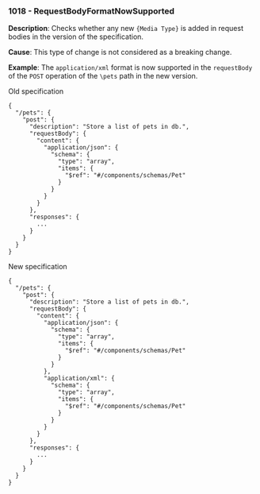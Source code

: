 ### 1018 - RequestBodyFormatNowSupported

**Description**: Checks whether any new `{Media Type}` is added in request bodies in the version of the specification. 

**Cause**: This type of change is not considered as a breaking change.

**Example**: The `application/xml` format is now supported in the `requestBody` of the `POST` operation of the `\pets` path in the new version.

Old specification
```json5
{
  "/pets": {
    "post": {
      "description": "Store a list of pets in db.",
      "requestBody": {
        "content": {
          "application/json": {
            "schema": {
              "type": "array",
              "items": {
                "$ref": "#/components/schemas/Pet"
              }
            }
          }
        }
      },
      "responses": {
        ...
      }
    }
  }
}
```

New specification
```json5
{
  "/pets": {
    "post": {
      "description": "Store a list of pets in db.",
      "requestBody": {
        "content": {
          "application/json": {
            "schema": {
              "type": "array",
              "items": {
                "$ref": "#/components/schemas/Pet"
              }
            }
          },
          "application/xml": {
            "schema": {
              "type": "array",
              "items": {
                "$ref": "#/components/schemas/Pet"
              }
            }
          }
        }
      },
      "responses": {
        ...
      }
    }
  }
}
```

